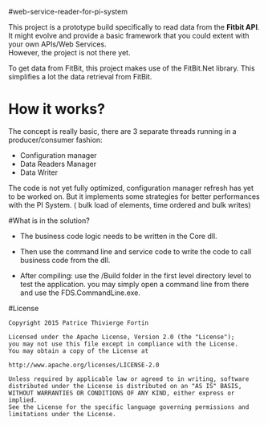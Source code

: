 #web-service-reader-for-pi-system

This project is a prototype build specifically to read data from the **Fitbit API**.  
It might evolve and provide a basic framework that you could extent with your own APIs/Web Services.  
However, the project is not there yet.  

To get data from FitBit, this project makes use of the FitBit.Net library.  This simplifies a lot the data retrieval from FitBit.

# How it works?

The concept is really basic, there are 3 separate threads running in a producer/consumer fashion:
+ Configuration manager
+ Data Readers Manager
+ Data Writer

The code is not yet fully optimized, configuration manager refresh has yet to be worked on.
But it implements some strategies for better performances with the PI System. ( bulk load of elements, time ordered and bulk writes)


#What is in the solution? 

+ The business code logic needs to be written in the Core dll.

+ Then use the command line and service code to write the code to call business code from the dll.

+ After compiling:  use the /Build folder in the first level directory level to test the application. you may simply open a command line from there and use the FDS.CommandLine.exe.


#License
 
    Copyright 2015 Patrice Thivierge Fortin
 
    Licensed under the Apache License, Version 2.0 (the "License");
    you may not use this file except in compliance with the License.
    You may obtain a copy of the License at
 
    http://www.apache.org/licenses/LICENSE-2.0
 
    Unless required by applicable law or agreed to in writing, software
    distributed under the License is distributed on an "AS IS" BASIS,
    WITHOUT WARRANTIES OR CONDITIONS OF ANY KIND, either express or implied.
    See the License for the specific language governing permissions and
    limitations under the License.
